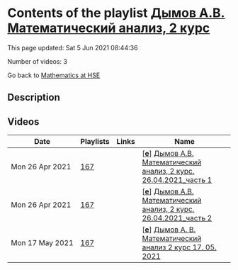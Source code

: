 # Contents of the playlist [Дымов А.В. Математический анализ, 2 курс](https://www.youtube.com/playlist?list=PLq3E5oubNNoA0M7aiQ1TMI15xodRKxc8w)

This page updated: Sat 5 Jun 2021 08:44:36

Number of videos: 3

Go back to [Mathematics at HSE](../README.md)

## Description



## Videos

|Date|Playlists|Links|Name|
|---|---|---|---|
| Mon&nbsp;26&nbsp;Apr&nbsp;2021 | [167](./playlists/167 "Дымов А.В. Математический анализ, 2 курс") |  | [[**e**](https://studio.youtube.com/video/iq_K6HrhlV8/edit "Edit")] [Дымов А.В. Математический анализ, 2 курс. 26.04.2021_часть 1](https://www.youtube.com/watch?v=iq_K6HrhlV8&list=PLq3E5oubNNoA0M7aiQ1TMI15xodRKxc8w) |
| Mon&nbsp;26&nbsp;Apr&nbsp;2021 | [167](./playlists/167 "Дымов А.В. Математический анализ, 2 курс") |  | [[**e**](https://studio.youtube.com/video/W_XhKyMVyqw/edit "Edit")] [Дымов А.В. Математический анализ, 2 курс. 26.04.2021_часть 2](https://www.youtube.com/watch?v=W_XhKyMVyqw&list=PLq3E5oubNNoA0M7aiQ1TMI15xodRKxc8w) |
| Mon&nbsp;17&nbsp;May&nbsp;2021 | [167](./playlists/167 "Дымов А.В. Математический анализ, 2 курс") |  | [[**e**](https://studio.youtube.com/video/m3QUO0AoYAo/edit "Edit")] [Дымов А. В.  Математический анализ 2 курс 17. 05. 2021](https://www.youtube.com/watch?v=m3QUO0AoYAo&list=PLq3E5oubNNoA0M7aiQ1TMI15xodRKxc8w) |
